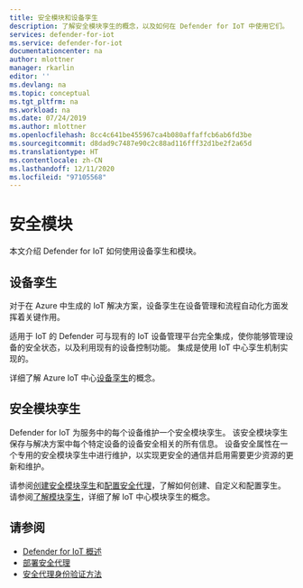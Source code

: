 ```yaml
---
title: 安全模块和设备孪生
description: 了解安全模块孪生的概念，以及如何在 Defender for IoT 中使用它们。
services: defender-for-iot
ms.service: defender-for-iot
documentationcenter: na
author: mlottner
manager: rkarlin
editor: ''
ms.devlang: na
ms.topic: conceptual
ms.tgt_pltfrm: na
ms.workload: na
ms.date: 07/24/2019
ms.author: mlottner
ms.openlocfilehash: 8cc4c641be455967ca4b080affaffcb6ab6fd3be
ms.sourcegitcommit: d8dad9c7487e90c2c88ad116fff32d1be2f2a65d
ms.translationtype: HT
ms.contentlocale: zh-CN
ms.lasthandoff: 12/11/2020
ms.locfileid: "97105568"
---
```

# <a name="security-module"></a>安全模块

本文介绍 Defender for IoT 如何使用设备孪生和模块。

## <a name="device-twins"></a>设备孪生

对于在 Azure 中生成的 IoT 解决方案，设备孪生在设备管理和流程自动化方面发挥着关键作用。

适用于 IoT 的 Defender 可与现有的 IoT 设备管理平台完全集成，使你能够管理设备的安全状态，以及利用现有的设备控制功能。 集成是使用 IoT 中心孪生机制实现的。

详细了解 Azure IoT 中心[设备孪生](https://docs.microsoft.com/azure/iot-hub/iot-hub-devguide-device-twins)的概念。

## <a name="security-module-twins"></a>安全模块孪生

Defender for IoT 为服务中的每个设备维护一个安全模块孪生。
该安全模块孪生保存与解决方案中每个特定设备的设备安全相关的所有信息。
设备安全属性在一个专用的安全模块孪生中进行维护，以实现更安全的通信并启用需要更少资源的更新和维护。

请参阅[创建安全模块孪生](quickstart-create-security-twin.md)和[配置安全代理](how-to-agent-configuration.md)，了解如何创建、自定义和配置孪生。 请参阅[了解模块孪生](https://docs.microsoft.com/azure/iot-hub/iot-hub-devguide-module-twins)，详细了解 IoT 中心模块孪生的概念。

## <a name="see-also"></a>请参阅

- [Defender for IoT 概述](overview.md)
- [部署安全代理](how-to-deploy-agent.md)
- [安全代理身份验证方法](concept-security-agent-authentication-methods.md)
